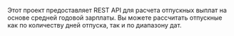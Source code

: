 Этот проект предоставляет REST API для расчета отпускных выплат на основе средней годовой зарплаты. 
Вы можете рассчитать отпускные как по количеству дней отпуска, так и по диапазону дат.

